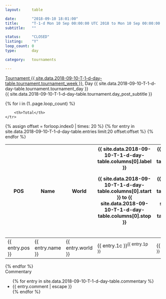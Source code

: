 ```yaml
---
layout: 	table

date: 		"2018-09-10 18:01:00"
title: 		"T-1-d Mon 10 Sep 00:00:00 UTC 2018 to Mon 10 Sep 00:00:00 UTC 2018"
subtitle: 	""

status:     "CLOSED"
listing:    "Y"
loop_count: 0
type:       day

category: 	tournaments

---
```

<div class="table_header">
    <span class="table_title">
        <a href="{{ site.data.2018-09-10-T-1-d-day-table.tournament.week_results_table_url }}">
        Tournament {{ site.data.2018-09-10-T-1-d-day-table.tournament.tournament_week }}</a>, Day {{ site.data.2018-09-10-T-1-d-day-table.tournament.tournament_day }}
    </span><br>
    <span class="table_subtitle">
        {{ site.data.2018-09-10-T-1-d-day-table.tournament.day_post_subtitle }}
    </span>  
</div>

{% for i in (1..page.loop_count) %}
<br>
<table class="day_table">
  <colgroup>
    <col style="width:18px">
    <col style="width:55px">
    <col style="width:55px">
    <col style="width:12px">
    <col style="width:12px">
    <col style="width:12px">
    <col style="width:12px">
    <col style="width:12px">
    <col style="width:12px">
    <col style="width:12px">
    <col style="width:12px">
    <col style="width:12px">
    <col style="width:12px">
    <col style="width:12px">
    <col style="width:12px">
    <col style="width:12px">
    <col style="width:12px">
    <col style="width:12px">
    <col style="width:12px">
    <col style="width:12px">
    <col style="width:12px">
    <col style="width:12px">
    <col style="width:12px">
    <col style="width:12px">
    <col style="width:12px">
    <col style="width:12px">
    <col style="width:12px">
    <col style="width:18px">
  </colgroup>  
  <thead>
    <tr>
        <th>POS</th>
        <th class="AlignLeft">Name</th>
        <th class="AlignLeft">World</th>

<th><div class="label">{{ site.data.2018-09-10-T-1-d-day-table.columns[0].label }}<p class="onhover">{{ site.data.2018-09-10-T-1-d-day-table.columns[0].start }} to {{ site.data.2018-09-10-T-1-d-day-table.columns[0].stop }}</p></div>​</th>
<th><div class="label">{{ site.data.2018-09-10-T-1-d-day-table.columns[1].label }}<p class="onhover">{{ site.data.2018-09-10-T-1-d-day-table.columns[1].start }} to {{ site.data.2018-09-10-T-1-d-day-table.columns[1].stop }}</p></div>​</th>
<th><div class="label">{{ site.data.2018-09-10-T-1-d-day-table.columns[2].label }}<p class="onhover">{{ site.data.2018-09-10-T-1-d-day-table.columns[2].start }} to {{ site.data.2018-09-10-T-1-d-day-table.columns[2].stop }}</p></div>​</th>
<th><div class="label">{{ site.data.2018-09-10-T-1-d-day-table.columns[3].label }}<p class="onhover">{{ site.data.2018-09-10-T-1-d-day-table.columns[3].start }} to {{ site.data.2018-09-10-T-1-d-day-table.columns[3].stop }}</p></div>​</th>
<th><div class="label">{{ site.data.2018-09-10-T-1-d-day-table.columns[4].label }}<p class="onhover">{{ site.data.2018-09-10-T-1-d-day-table.columns[4].start }} to {{ site.data.2018-09-10-T-1-d-day-table.columns[4].stop }}</p></div>​</th>
<th><div class="label">{{ site.data.2018-09-10-T-1-d-day-table.columns[5].label }}<p class="onhover">{{ site.data.2018-09-10-T-1-d-day-table.columns[5].start }} to {{ site.data.2018-09-10-T-1-d-day-table.columns[5].stop }}</p></div>​</th>
<th><div class="label">{{ site.data.2018-09-10-T-1-d-day-table.columns[6].label }}<p class="onhover">{{ site.data.2018-09-10-T-1-d-day-table.columns[6].start }} to {{ site.data.2018-09-10-T-1-d-day-table.columns[6].stop }}</p></div>​</th>
<th><div class="label">{{ site.data.2018-09-10-T-1-d-day-table.columns[7].label }}<p class="onhover">{{ site.data.2018-09-10-T-1-d-day-table.columns[7].start }} to {{ site.data.2018-09-10-T-1-d-day-table.columns[7].stop }}</p></div>​</th>
<th><div class="label">{{ site.data.2018-09-10-T-1-d-day-table.columns[8].label }}<p class="onhover">{{ site.data.2018-09-10-T-1-d-day-table.columns[8].start }} to {{ site.data.2018-09-10-T-1-d-day-table.columns[8].stop }}</p></div>​</th>
<th><div class="label">{{ site.data.2018-09-10-T-1-d-day-table.columns[9].label }}<p class="onhover">{{ site.data.2018-09-10-T-1-d-day-table.columns[9].start }} to {{ site.data.2018-09-10-T-1-d-day-table.columns[9].stop }}</p></div>​</th>
<th><div class="label">{{ site.data.2018-09-10-T-1-d-day-table.columns[10].label }}<p class="onhover">{{ site.data.2018-09-10-T-1-d-day-table.columns[10].start }} to {{ site.data.2018-09-10-T-1-d-day-table.columns[10].stop }}</p></div>​</th>

<th><div class="label">{{ site.data.2018-09-10-T-1-d-day-table.columns[11].label }}<p class="onhover">{{ site.data.2018-09-10-T-1-d-day-table.columns[11].start }} to {{ site.data.2018-09-10-T-1-d-day-table.columns[11].stop }}</p></div>​</th>
<th><div class="label">{{ site.data.2018-09-10-T-1-d-day-table.columns[12].label }}<p class="onhover">{{ site.data.2018-09-10-T-1-d-day-table.columns[12].start }} to {{ site.data.2018-09-10-T-1-d-day-table.columns[12].stop }}</p></div>​</th>
<th><div class="label">{{ site.data.2018-09-10-T-1-d-day-table.columns[13].label }}<p class="onhover">{{ site.data.2018-09-10-T-1-d-day-table.columns[13].start }} to {{ site.data.2018-09-10-T-1-d-day-table.columns[13].stop }}</p></div>​</th>
<th><div class="label">{{ site.data.2018-09-10-T-1-d-day-table.columns[14].label }}<p class="onhover">{{ site.data.2018-09-10-T-1-d-day-table.columns[14].start }} to {{ site.data.2018-09-10-T-1-d-day-table.columns[14].stop }}</p></div>​</th>
<th><div class="label">{{ site.data.2018-09-10-T-1-d-day-table.columns[15].label }}<p class="onhover">{{ site.data.2018-09-10-T-1-d-day-table.columns[15].start }} to {{ site.data.2018-09-10-T-1-d-day-table.columns[15].stop }}</p></div>​</th>
<th><div class="label">{{ site.data.2018-09-10-T-1-d-day-table.columns[16].label }}<p class="onhover">{{ site.data.2018-09-10-T-1-d-day-table.columns[16].start }} to {{ site.data.2018-09-10-T-1-d-day-table.columns[16].stop }}</p></div>​</th>
<th><div class="label">{{ site.data.2018-09-10-T-1-d-day-table.columns[17].label }}<p class="onhover">{{ site.data.2018-09-10-T-1-d-day-table.columns[17].start }} to {{ site.data.2018-09-10-T-1-d-day-table.columns[17].stop }}</p></div>​</th>
<th><div class="label">{{ site.data.2018-09-10-T-1-d-day-table.columns[18].label }}<p class="onhover">{{ site.data.2018-09-10-T-1-d-day-table.columns[18].start }} to {{ site.data.2018-09-10-T-1-d-day-table.columns[18].stop }}</p></div>​</th>
<th><div class="label">{{ site.data.2018-09-10-T-1-d-day-table.columns[19].label }}<p class="onhover">{{ site.data.2018-09-10-T-1-d-day-table.columns[19].start }} to {{ site.data.2018-09-10-T-1-d-day-table.columns[19].stop }}</p></div>​</th>
<th><div class="label">{{ site.data.2018-09-10-T-1-d-day-table.columns[20].label }}<p class="onhover">{{ site.data.2018-09-10-T-1-d-day-table.columns[20].start }} to {{ site.data.2018-09-10-T-1-d-day-table.columns[20].stop }}</p></div>​</th>

<th><div class="label">{{ site.data.2018-09-10-T-1-d-day-table.columns[21].label }}<p class="onhover">{{ site.data.2018-09-10-T-1-d-day-table.columns[21].start }} to {{ site.data.2018-09-10-T-1-d-day-table.columns[21].stop }}</p></div>​</th>
<th><div class="label">{{ site.data.2018-09-10-T-1-d-day-table.columns[22].label }}<p class="onhover">{{ site.data.2018-09-10-T-1-d-day-table.columns[22].start }} to {{ site.data.2018-09-10-T-1-d-day-table.columns[22].stop }}</p></div>​</th>
<th><div class="label">{{ site.data.2018-09-10-T-1-d-day-table.columns[23].label }}<p class="onhover">{{ site.data.2018-09-10-T-1-d-day-table.columns[23].start }} to {{ site.data.2018-09-10-T-1-d-day-table.columns[23].stop }}</p></div>​</th>

        <th>Total</th>
    </tr>
  </thead>
  {% assign offset = forloop.index0 | times: 20 %}
<tbody>
{% for entry in site.data.2018-09-10-T-1-d-day-table.entries limit:20 offset:offset %}
  <tr>
    <td class="pl{{ entry.pos }}">{{ entry.pos }}</td>
    <td class="AlignLeft">{{ entry.name }}</td>
    <td class="AlignLeft">{{ entry.world }}</td>
    <td class="pl{{ entry.1p }}">{{ entry.1c }}<sup>{{ entry.1p }}</sup></td>
    <td class="pl{{ entry.2p }}">{{ entry.2c }}<sup>{{ entry.2p }}</sup></td>
    <td class="pl{{ entry.3p }}">{{ entry.3c }}<sup>{{ entry.3p }}</sup></td>
    <td class="pl{{ entry.4p }}">{{ entry.4c }}<sup>{{ entry.4p }}</sup></td>
    <td class="pl{{ entry.5p }}">{{ entry.5c }}<sup>{{ entry.5p }}</sup></td>
    <td class="pl{{ entry.6p }}">{{ entry.6c }}<sup>{{ entry.6p }}</sup></td>
    <td class="pl{{ entry.7p }}">{{ entry.7c }}<sup>{{ entry.7p }}</sup></td>
    <td class="pl{{ entry.8p }}">{{ entry.8c }}<sup>{{ entry.8p }}</sup></td>
    <td class="pl{{ entry.9p }}">{{ entry.9c }}<sup>{{ entry.9p }}</sup></td>
    <td class="pl{{ entry.10p }}">{{ entry.10c }}<sup>{{ entry.10p }}</sup></td>
    <td class="pl{{ entry.11p }}">{{ entry.11c }}<sup>{{ entry.11p }}</sup></td>
    <td class="pl{{ entry.12p }}">{{ entry.12c }}<sup>{{ entry.12p }}</sup></td>
    <td class="pl{{ entry.13p }}">{{ entry.13c }}<sup>{{ entry.13p }}</sup></td>
    <td class="pl{{ entry.14p }}">{{ entry.14c }}<sup>{{ entry.14p }}</sup></td>
    <td class="pl{{ entry.15p }}">{{ entry.15c }}<sup>{{ entry.15p }}</sup></td>
    <td class="pl{{ entry.16p }}">{{ entry.16c }}<sup>{{ entry.16p }}</sup></td>
    <td class="pl{{ entry.17p }}">{{ entry.17c }}<sup>{{ entry.17p }}</sup></td>
    <td class="pl{{ entry.18p }}">{{ entry.18c }}<sup>{{ entry.18p }}</sup></td>
    <td class="pl{{ entry.19p }}">{{ entry.19c }}<sup>{{ entry.19p }}</sup></td>
    <td class="pl{{ entry.20p }}">{{ entry.20c }}<sup>{{ entry.20p }}</sup></td>
    <td class="pl{{ entry.21p }}">{{ entry.21c }}<sup>{{ entry.21p }}</sup></td>
    <td class="pl{{ entry.22p }}">{{ entry.22c }}<sup>{{ entry.22p }}</sup></td>
    <td class="pl{{ entry.23p }}">{{ entry.23c }}<sup>{{ entry.23p }}</sup></td>
    <td class="pl{{ entry.24p }}">{{ entry.24c }}<sup>{{ entry.24p }}</sup></td>
    <td>{{ entry.total }}</td>
  </tr>
{% endfor %}  
</tbody>
</table>
<div class="leaderboard"></div>
{% endfor %}

<div class="commentary">
  <span class="commentary_title">Commentary</span>
  <ul>
    {% for entry in site.data.2018-09-10-T-1-d-day-table.commentary %}
    <li class="commentary_list">{{ entry.comment | escape }}</li>
    {% endfor %}
  </ul>
</div>




